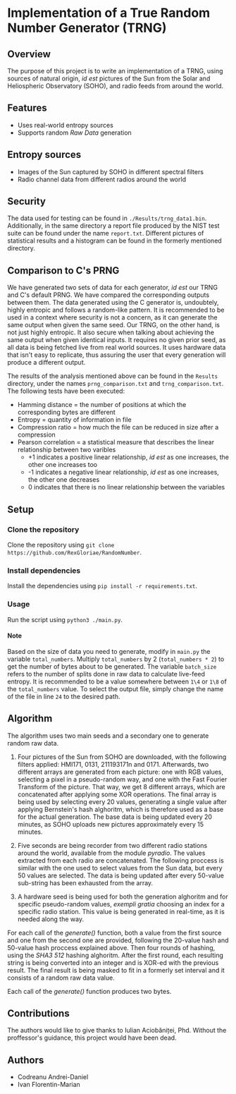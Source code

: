 # Implementation of a True Random Number Generator (TRNG)
## Overview
The purpose of this project is to write an implementation of a TRNG, using sources of natural origin, _id est_ pictures of the Sun from the Solar and Heliospheric Observatory (SOHO), and radio feeds from around the world.
## Features
- Uses real-world entropy sources
- Supports random *Raw Data* generation
## Entropy sources
- Images of the Sun captured by SOHO in different spectral filters
- Radio channel data from different radios around the world
## Security
The data used for testing can be found in `./Results/trng_data1.bin`. Additionally, in the same directory a report file produced by the NIST test suite can be found under the name `report.txt`.
Different pictures of statistical results and a histogram can be found in the formerly mentioned directory.
## Comparison to C's PRNG
We have generated two sets of data for each generator, _id est_ our TRNG and C's default PRNG. We have compared the corresponding outputs between them. The data generated using the C generator is, undoubtely, highly entropic and follows a random-like pattern. It is recommended to be used in a context where security is not a concern, as it can generate the same output when given the same seed.
Our TRNG, on the other hand, is not just highly entropic. It also secure when talking about achieving the same output when given identical inputs. It requires no given prior seed, as all data is being fetched live from real world sources. It uses hardware data that isn't easy to replicate, thus assuring the user that every generation will produce a different output.

The results of the analysis mentioned above can be found in the `Results` directory, under the names `prng_comparison.txt` and `trng_comparison.txt`. The following tests have been executed:
- Hamming distance = the number of positions at which the corresponding bytes are different
- Entropy = quantity of information in file
- Compression ratio = how much the file can be reduced in size after a compression
- Pearson correlation = a statistical measure that describes the linear relationship between two varibles
    - +1 indicates a positive linear relationship, *id est* as one increases, the other one increases too
    - -1 indicates a negative linear relationship, *id est* as one increases, the other one decreases
    - 0 indicates that there is no linear relationship between the variables
## Setup
### Clone the repository
Clone the repository using `git clone https://github.com/RexGloriae/RandomNumber`.
### Install dependencies
Install the dependencies using `pip install -r requirements.txt`.
### Usage
Run the script using `python3 ./main.py`.
#### Note
Based on the size of data you need to generate, modify in `main.py` the variable `total_numbers`. Multiply `total_numbers` by 2 (`total_numbers * 2`) to get the number of bytes about to be generated. The variable `batch_size` refers to the number of splits done in raw data to calculate live-feed entropy. It is recommended to be a value somewhere between `1\4` or `1\8` of the `total_numbers` value.
To select the output file, simply change the name of the file in line `24` to the desired path.
## Algorithm
The algorithm uses two main seeds and a secondary one to generate random raw data.

1. Four pictures of the Sun from SOHO are downloaded, with the following filters applied: HMI171, 0131, 211193171n and 0171. Afterwards, two different arrays are generated from each picture: one with RGB values, selecting a pixel in a pseudo-random way, and one with the Fast Fourier Transform of the picture. That way, we get 8 different arrays, which are concatenated after applying some XOR operations. The final array is being used by selecting every 20 values, generating a single value after applying Bernstein's hash alghoritm, which is therefore used as a base for the actual generation. The base data is being updated every 20 minutes, as SOHO uploads new pictures approximately every 15 minutes.

2. Five seconds are being recorder from two different radio stations around the world, available from the module *pyradio*. The values extracted from each radio are concatenated. The following proccess is similar with the one used to select values from the Sun data, but every 50 values are selected. The data is being updated after every 50-value sub-string has been exhausted from the array.

3. A hardware seed is being used for both the generation alghoritm and for specific pseudo-random values, *exempli gratia* choosing an index for a specific radio station. This value is being generated in real-time, as it is needed along the way.

For each call of the *generate()* function, both a value from the first source and one from the second one are provided, following the 20-value hash and 50-value hash proccess explained above. Then four rounds of hashing, using the *SHA3 512* hashing alghoritm. After the first round, each resulting string is being converted into an integer and is XOR-ed with the previous result. The final result is being masked to fit in a formerly set interval and it consists of a random raw data value.

Each call of the *generate()* function produces two bytes.

## Contributions
The authors would like to give thanks to Iulian Aciobăniței, Phd. Without the proffessor's guidance, this project would have been dead.

## Authors
- Codreanu Andrei-Daniel
- Ivan Florentin-Marian
